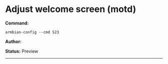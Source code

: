 # Adjust welcome screen (motd)
**Command:** 
~~~
armbian-config --cmd S23
~~~

**Author:** 

**Status:** Preview



***

